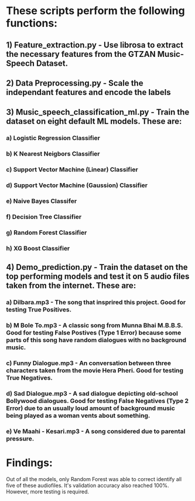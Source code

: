 # These scripts perform the following functions:

## 1) Feature_extraction.py - Use librosa to extract the necessary features from the GTZAN Music-Speech Dataset.

## 2) Data Preprocessing.py - Scale the independant features and encode the labels

## 3) Music_speech_classification_ml.py - Train the dataset on eight default ML models. These are:
### a) Logistic Regression Classifier
### b) K Nearest Neigbors Classifier
### c) Support Vector Machine (Linear) Classifier
### d) Support Vector Machine (Gaussion) Classifier
### e) Naive Bayes Classifer
### f) Decision Tree Classifier
### g) Random Forest Classifier
### h) XG Boost Classifier

## 4) Demo_prediction.py - Train the dataset on the top performing models and test it on 5 audio files taken from the internet. These are:
### a) Dilbara.mp3 - The song that insprired this project. Good for testing True Positives.
### b) M Bole To.mp3 - A classic song from Munna Bhai M.B.B.S. Good for testing False Postives (Type 1 Error) because some parts of this song have random dialogues with no background music.
### c) Funny Dialogue.mp3 - An conversation between three characters taken from the movie Hera Pheri. Good for testing True Negatives.
### d) Sad Dialogue.mp3 - A sad dialogue depicting old-school Bollywood dialogues. Good for testing False Negatives (Type 2 Error) due to an usually loud amount of background music being played as a woman vents about something.
### e) Ve Maahi - Kesari.mp3 - A song considered due to parental pressure.

# Findings:
Out of all the models, only Random Forest was able to correct identify all five of these audiofiles. It's validation accuracy also reached 100%. However, more testing is required.
